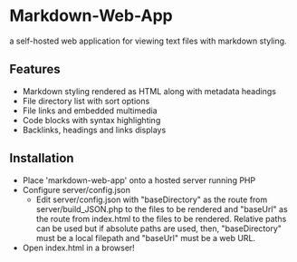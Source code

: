 # Markdown-Web-App
a self-hosted web application for viewing text files with markdown styling.

## Features
- Markdown styling rendered as HTML along with metadata headings
- File directory list with sort options
- File links and embedded multimedia
- Code blocks with syntax highlighting
- Backlinks, headings and links displays

## Installation
- Place 'markdown-web-app' onto a hosted server running PHP
- Configure server/config.json
  - Edit server/config.json with "baseDirectory" as the route from server/build_JSON.php to the files to be rendered and "baseUrl" as the route from index.html to the files to be rendered. Relative paths can be used but if absolute paths are used, then, "baseDirectory" must be a local filepath and "baseUrl" must be a web URL.
- Open index.html in a browser!

